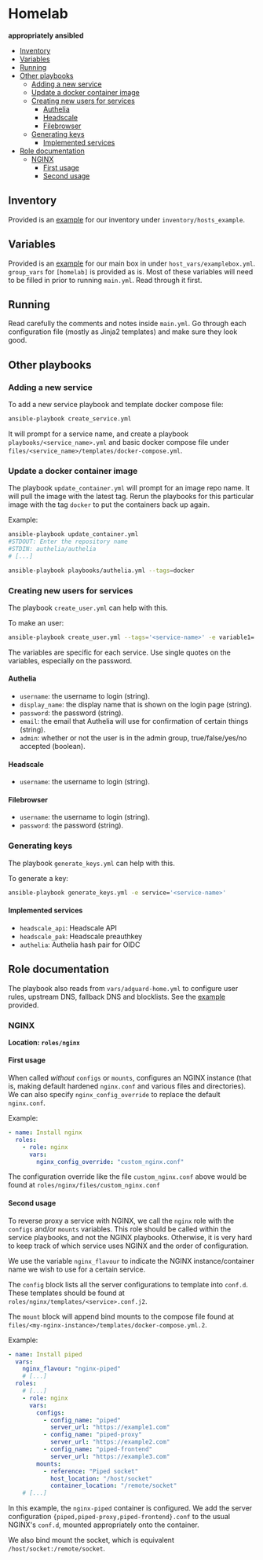 # Homelab

**appropriately ansibled**

<!-- mdformat-toc start --slug=github --no-anchors --maxlevel=6 --minlevel=2 -->

- [Inventory](#inventory)
- [Variables](#variables)
- [Running](#running)
- [Other playbooks](#other-playbooks)
  - [Adding a new service](#adding-a-new-service)
  - [Update a docker container image](#update-a-docker-container-image)
  - [Creating new users for services](#creating-new-users-for-services)
    - [Authelia](#authelia)
    - [Headscale](#headscale)
    - [Filebrowser](#filebrowser)
  - [Generating keys](#generating-keys)
    - [Implemented services](#implemented-services)
- [Role documentation](#role-documentation)
  - [NGINX](#nginx)
    - [First usage](#first-usage)
    - [Second usage](#second-usage)

<!-- mdformat-toc end -->

## Inventory

Provided is an [example](./inventory/hosts_example) for our inventory under `inventory/hosts_example`.

## Variables

Provided is an [example](./host_vars/examplebox.yml) for our main box in under `host_vars/examplebox.yml`.
`group_vars` for `[homelab]` is provided as is. Most of these variables will need to
be filled in prior to running `main.yml`. Read through it first.

## Running

Read carefully the comments and notes inside `main.yml`. Go through each configuration
file (mostly as Jinja2 templates) and make sure they look good.

## Other playbooks

### Adding a new service

To add a new service playbook and template docker compose file:

```bash
ansible-playbook create_service.yml
```

It will prompt for a service name, and create a playbook
`playbooks/<service_name>.yml` and basic docker compose file under
`files/<service_name>/templates/docker-compose.yml`.

### Update a docker container image

The playbook `update_container.yml` will prompt for an image repo name. It will
pull the image with the latest tag. Rerun the playbooks for this particular
image with the tag `docker` to put the containers back up again.

Example:

```bash
ansible-playbook update_container.yml
#STDOUT: Enter the repository name
#STDIN: authelia/authelia
# [...]

ansible-playbook playbooks/authelia.yml --tags=docker
```

### Creating new users for services

The playbook `create_user.yml` can help with this.

To make an user:

```bash
ansible-playbook create_user.yml --tags='<service-name>' -e variable1='<variable1>' -e variable2='<variable2>' # etc.
```

The variables are specific for each service. Use single quotes on the variables, especially on the password.

#### Authelia

- `username`: the username to login (string).
- `display_name`: the display name that is shown on the login page (string).
- `password`: the password (string).
- `email`: the email that Authelia will use for confirmation of certain things (string).
- `admin`: whether or not the user is in the admin group, true/false/yes/no accepted (boolean).

#### Headscale

- `username`: the username to login (string).

#### Filebrowser

- `username`: the username to login (string).
- `password`: the password (string).

### Generating keys

The playbook `generate_keys.yml` can help with this.

To generate a key:

```bash
ansible-playbook generate_keys.yml -e service='<service-name>'
```

#### Implemented services

- `headscale_api`: Headscale API
- `headscale_pak`: Headscale preauthkey
- `authelia`: Authelia hash pair for OIDC

## Role documentation

The playbook also reads from `vars/adguard-home.yml` to configure user rules,
upstream DNS, fallback DNS and blocklists. See the
[example](./vars/adguard-home_example.yml) provided.

### NGINX

**Location: `roles/nginx`**

#### First usage

When called _without_ `configs` or `mounts`, configures an NGINX
instance (that is, making default hardened `nginx.conf` and various files and
directories). We can also specify `nginx_config_override` to replace the
default `nginx.conf`.

Example:

```yaml
- name: Install nginx
  roles:
    - role: nginx
      vars:
        nginx_config_override: "custom_nginx.conf"
```

The configuration override like the file `custom_nginx.conf` above would be
found at `roles/nginx/files/custom_nginx.conf`

#### Second usage

To reverse proxy a service with NGINX, we call the `nginx` role with the
`configs` and/or `mounts` variables. This role should be called within the
service playbooks, and not the NGINX playbooks. Otherwise, it is very hard to
keep track of which service uses NGINX and the order of configuration.

We use the variable `nginx_flavour` to indicate the NGINX instance/container
name we wish to use for a certain service.

The `config` block lists all the server configurations to template into
`conf.d`. These templates should be found at
`roles/nginx/templates/<service>.conf.j2`.

The `mount` block will append bind mounts to the compose file found at
`files/<my-nginx-instance>/templates/docker-compose.yml.2`.

Example:

```yaml
- name: Install piped
  vars:
    nginx_flavour: "nginx-piped"
    # [...]
  roles:
    # [...]
    - role: nginx
      vars:
        configs:
          - config_name: "piped"
            server_url: "https://example1.com"
          - config_name: "piped-proxy"
            server_url: "https://example2.com"
          - config_name: "piped-frontend"
            server_url: "https://example3.com"
        mounts:
          - reference: "Piped socket"
            host_location: "/host/socket"
            container_location: "/remote/socket"
    # [...]
```

In this example, the `nginx-piped` container is configured. We add the server
configuration `{piped,piped-proxy,piped-frontend}.conf` to the usual NGINX's
`conf.d`, mounted appropriately onto the container.

We also bind mount the socket, which is equivalent `/host/socket:/remote/socket`.
